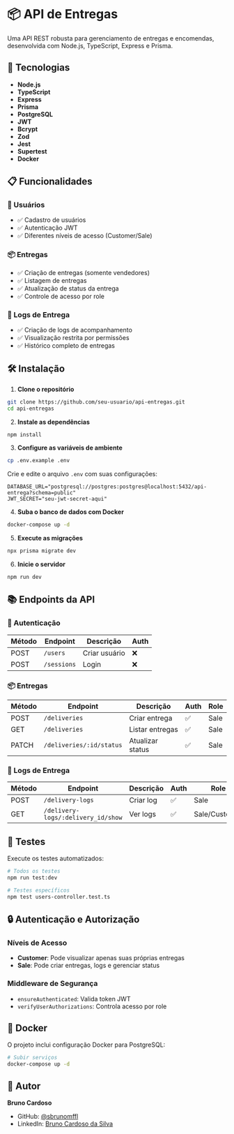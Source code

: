 # 📦 API de Entregas

Uma API REST robusta para gerenciamento de entregas e encomendas, desenvolvida com Node.js, TypeScript, Express e Prisma.

## 🚀 Tecnologias

- **Node.js**
- **TypeScript**
- **Express**
- **Prisma**
- **PostgreSQL**
- **JWT**
- **Bcrypt**
- **Zod**
- **Jest**
- **Supertest**
- **Docker**

## 📋 Funcionalidades

### 👥 Usuários
- ✅ Cadastro de usuários
- ✅ Autenticação JWT
- ✅ Diferentes níveis de acesso (Customer/Sale)

### 📦 Entregas
- ✅ Criação de entregas (somente vendedores)
- ✅ Listagem de entregas
- ✅ Atualização de status da entrega
- ✅ Controle de acesso por role

### 📝 Logs de Entrega
- ✅ Criação de logs de acompanhamento
- ✅ Visualização restrita por permissões
- ✅ Histórico completo de entregas

## 🛠️ Instalação

1. **Clone o repositório**
```bash
git clone https://github.com/seu-usuario/api-entregas.git
cd api-entregas
```

2. **Instale as dependências**
```bash
npm install
```

3. **Configure as variáveis de ambiente**
```bash
cp .env.example .env
```

Crie e edite o arquivo `.env` com suas configurações:
```env
DATABASE_URL="postgresql://postgres:postgres@localhost:5432/api-entrega?schema=public"
JWT_SECRET="seu-jwt-secret-aqui"
```

4. **Suba o banco de dados com Docker**
```bash
docker-compose up -d
```

5. **Execute as migrações**
```bash
npx prisma migrate dev
```

6. **Inicie o servidor**
```bash
npm run dev
```

## 📚 Endpoints da API

### 🔐 Autenticação

| Método | Endpoint | Descrição | Auth |
|--------|----------|-----------|------|
| POST | `/users` | Criar usuário | ❌ |
| POST | `/sessions` | Login | ❌ |

### 📦 Entregas

| Método | Endpoint | Descrição | Auth | Role |
|--------|----------|-----------|------|------|
| POST | `/deliveries` | Criar entrega | ✅ | Sale |
| GET | `/deliveries` | Listar entregas | ✅ | Sale |
| PATCH | `/deliveries/:id/status` | Atualizar status | ✅ | Sale |

### 📝 Logs de Entrega

| Método | Endpoint | Descrição | Auth | Role |
|--------|----------|-----------|------|------|
| POST | `/delivery-logs` | Criar log | ✅ | Sale |
| GET | `/delivery-logs/:delivery_id/show` | Ver logs | ✅ | Sale/Customer |

## 🧪 Testes

Execute os testes automatizados:

```bash
# Todos os testes
npm run test:dev

# Testes específicos
npm test users-controller.test.ts
```
## 🔒 Autenticação e Autorização

### Níveis de Acesso

- **Customer**: Pode visualizar apenas suas próprias entregas
- **Sale**: Pode criar entregas, logs e gerenciar status

### Middleware de Segurança

- `ensureAuthenticated`: Valida token JWT
- `verifyUserAuthorizations`: Controla acesso por role

## 🐳 Docker

O projeto inclui configuração Docker para PostgreSQL:

```bash
# Subir serviços
docker-compose up -d
```
## 👤 Autor

**Bruno Cardoso**

- GitHub: [@sbrunomffl](https://github.com/brunomffl)
- LinkedIn: [Bruno Cardoso da Silva](https://www.linkedin.com/in/brunomffl/)
